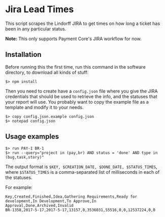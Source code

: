 # Jira Lead Times

This script scrapes the Lindorff JIRA to get times on how long a ticket has been in any particular status.

**Note:** This only supports Payment Core's JIRA workflow for now.

## Installation

Before running this the first time, run this command in the software directory, to download all kinds of stuff:

    $> npm install

Then you need to create have a `config.json` file where you give the JIRA credentials that should be used to retrieve the info, and the statuses that your report will use. You probably want to copy the example file as a template and modify it to your needs.

    $> copy config.json.example config.json
    $> notepad config.json

## Usage examples

    $> run PAY-1 BR-1
    $> run --query="project in (pay,br) AND status = 'done' AND type in (bug,task,story)"

The output format is `$KEY, $CREATION_DATE, $DONE_DATE, $STATUS_TIMES`, where `$STATUS_TIMES` is a comma-separated list of milliseconds in each of the statuses.

For example:

    Key,Created,Finished,Idea,Gathering Requirements,Ready for development,In Development,To Approve,In Approval,Done,Archived,Invalid
    BR-1358,2017-5-17,2017-5-17,13157,0,3536031,55516,0,0,12537224,0,0